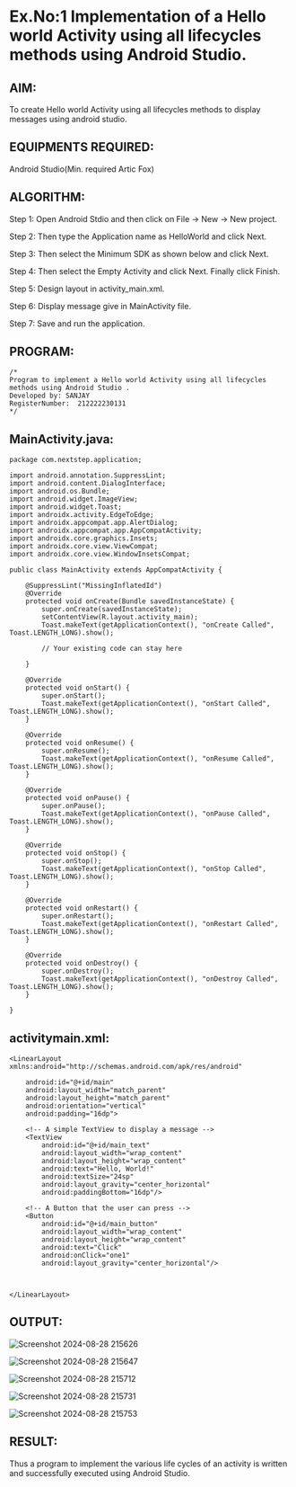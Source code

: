 # Ex.No:1 Implementation of a Hello world Activity using all lifecycles methods using Android Studio.


## AIM:
To create Hello world Activity using all lifecycles methods to display messages using android studio.

## EQUIPMENTS REQUIRED:

Android Studio(Min. required Artic Fox)


## ALGORITHM:

Step 1: Open Android Stdio and then click on File -> New -> New project.

Step 2: Then type the Application name as HelloWorld and click Next.

Step 3: Then select the Minimum SDK as shown below and click Next.

Step 4: Then select the Empty Activity and click Next. Finally click Finish.

Step 5: Design layout in activity_main.xml.

Step 6: Display message give in MainActivity file.

Step 7: Save and run the application.



## PROGRAM:
 ```
/*
Program to implement a Hello world Activity using all lifecycles methods using Android Studio .
Developed by: SANJAY
RegisterNumber:  212222230131
*/
```

## MainActivity.java:

```
package com.nextstep.application;

import android.annotation.SuppressLint;
import android.content.DialogInterface;
import android.os.Bundle;
import android.widget.ImageView;
import android.widget.Toast;
import androidx.activity.EdgeToEdge;
import androidx.appcompat.app.AlertDialog;
import androidx.appcompat.app.AppCompatActivity;
import androidx.core.graphics.Insets;
import androidx.core.view.ViewCompat;
import androidx.core.view.WindowInsetsCompat;

public class MainActivity extends AppCompatActivity {

    @SuppressLint("MissingInflatedId")
    @Override
    protected void onCreate(Bundle savedInstanceState) {
        super.onCreate(savedInstanceState);
        setContentView(R.layout.activity_main);
        Toast.makeText(getApplicationContext(), "onCreate Called", Toast.LENGTH_LONG).show();

        // Your existing code can stay here

    }

    @Override
    protected void onStart() {
        super.onStart();
        Toast.makeText(getApplicationContext(), "onStart Called", Toast.LENGTH_LONG).show();
    }

    @Override
    protected void onResume() {
        super.onResume();
        Toast.makeText(getApplicationContext(), "onResume Called", Toast.LENGTH_LONG).show();
    }

    @Override
    protected void onPause() {
        super.onPause();
        Toast.makeText(getApplicationContext(), "onPause Called", Toast.LENGTH_LONG).show();
    }

    @Override
    protected void onStop() {
        super.onStop();
        Toast.makeText(getApplicationContext(), "onStop Called", Toast.LENGTH_LONG).show();
    }

    @Override
    protected void onRestart() {
        super.onRestart();
        Toast.makeText(getApplicationContext(), "onRestart Called", Toast.LENGTH_LONG).show();
    }

    @Override
    protected void onDestroy() {
        super.onDestroy();
        Toast.makeText(getApplicationContext(), "onDestroy Called", Toast.LENGTH_LONG).show();
    }

}

```


## activitymain.xml:

```
<LinearLayout xmlns:android="http://schemas.android.com/apk/res/android"
  
    android:id="@+id/main"
    android:layout_width="match_parent"
    android:layout_height="match_parent"
    android:orientation="vertical"
    android:padding="16dp">

    <!-- A simple TextView to display a message -->
    <TextView
        android:id="@+id/main_text"
        android:layout_width="wrap_content"
        android:layout_height="wrap_content"
        android:text="Hello, World!"
        android:textSize="24sp"
        android:layout_gravity="center_horizontal"
        android:paddingBottom="16dp"/>

    <!-- A Button that the user can press -->
    <Button
        android:id="@+id/main_button"
        android:layout_width="wrap_content"
        android:layout_height="wrap_content"
        android:text="Click"
        android:onClick="one1"
        android:layout_gravity="center_horizontal"/>

   

</LinearLayout>

```


## OUTPUT:

![Screenshot 2024-08-28 215626](https://github.com/user-attachments/assets/531b2bea-362d-48f1-b164-ff1f81191329)

![Screenshot 2024-08-28 215647](https://github.com/user-attachments/assets/282178c3-34fc-4407-9afc-a5c39ae127b0)

![Screenshot 2024-08-28 215712](https://github.com/user-attachments/assets/8cbeb223-2568-45a6-876d-9cdcb3b435bf)

![Screenshot 2024-08-28 215731](https://github.com/user-attachments/assets/34c339cc-6026-4e3f-9c26-b9a973caea83)

![Screenshot 2024-08-28 215753](https://github.com/user-attachments/assets/b48d4d03-b480-44cc-960a-d334690d999d)


## RESULT:
Thus a program to implement the various life cycles of an activity is written and successfully executed using Android Studio.
